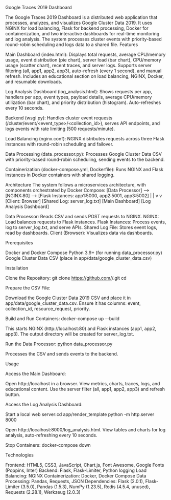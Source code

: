 Google Traces 2019 Dashboard

The Google Traces 2019 Dashboard is a distributed web application that processes, analyzes, and visualizes Google Cluster Data 2019. It uses NGINX for load balancing, Flask for backend processing, Docker for containerization, and two interactive dashboards for real-time monitoring and log analysis. The system processes cluster events with priority-based round-robin scheduling and logs data to a shared file.
Features

Main Dashboard (index.html):
Displays total requests, average CPU/memory usage, event distribution (pie chart), server load (bar chart), CPU/memory usage (scatter chart), recent traces, and server logs.
Supports server filtering (all, app1, app2, app3), auto-refresh (every 1 second), and manual refresh.
Includes an educational section on load balancing, NGINX, Docker, and resumable downloads.


Log Analysis Dashboard (log_analysis.html):
Shows requests per app, handlers per app, event types, payload details, average CPU/memory utilization (bar chart), and priority distribution (histogram).
Auto-refreshes every 10 seconds.


Backend (wsgi.py):
Handles cluster event requests (/cluster/event/<event_type>/<collection_id>), serves API endpoints, and logs events with rate limiting (500 requests/minute).


Load Balancing (nginx.conf):
NGINX distributes requests across three Flask instances with round-robin scheduling and failover.


Data Processing (data_processor.py):
Processes Google Cluster Data CSV with priority-based round-robin scheduling, sending events to the backend.


Containerization (docker-compose.yml, Dockerfile):
Runs NGINX and Flask instances in Docker containers with shared logging.



Architecture
The system follows a microservices architecture, with components orchestrated by Docker Compose:
[Data Processor] --> [NGINX:80] --> [Flask Instances: app1:5000, app2:5001, app3:5002]
                        |                    |
                        v                    v
                 [Client: Browser]    [Shared Log: server_log.txt]
                 [Main Dashboard]     [Log Analysis Dashboard]


Data Processor: Reads CSV and sends POST requests to NGINX.
NGINX: Load balances requests to Flask instances.
Flask Instances: Process events, log to server_log.txt, and serve APIs.
Shared Log File: Stores event logs, read by dashboards.
Client (Browser): Visualizes data via dashboards.

Prerequisites

Docker and Docker Compose
Python 3.9+ (for running data_processor.py)
Google Cluster Data CSV (place in app/data/google_cluster_data.csv)

Installation

Clone the Repository:
git clone https://github.com/<your-username>/<your-repo>.git
cd <your-repo>


Prepare the CSV File:

Download the Google Cluster Data 2019 CSV and place it in app/data/google_cluster_data.csv.
Ensure it has columns: event, collection_id, resource_request, priority.


Build and Run Containers:
docker-compose up --build


This starts NGINX (http://localhost:80) and Flask instances (app1, app2, app3).
The output directory will be created for server_log.txt.


Run the Data Processor:
python data_processor.py


Processes the CSV and sends events to the backend.



Usage

Access the Main Dashboard:

Open http://localhost in a browser.
View metrics, charts, traces, logs, and educational content.
Use the server filter (all, app1, app2, app3) and refresh button.


Access the Log Analysis Dashboard:

Start a local web server:cd app/render_template
python -m http.server 8000


Open http://localhost:8000/log_analysis.html.
View tables and charts for log analysis, auto-refreshing every 10 seconds.


Stop Containers:
docker-compose down





Technologies

Frontend: HTML5, CSS3, JavaScript, Chart.js, Font Awesome, Google Fonts (Poppins, Inter)
Backend: Flask, Flask-Limiter, Python logging
Load Balancing: NGINX
Containerization: Docker, Docker Compose
Data Processing: Pandas, Requests, JSON
Dependencies: Flask (2.0.1), Flask-Limiter (3.5.0), Pandas (1.5.3), NumPy (1.23.5), Redis (4.5.4, unused), Requests (2.28.1), Werkzeug (2.0.3)

